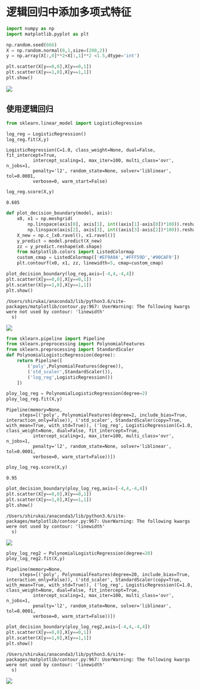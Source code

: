 
# 逻辑回归中添加多项式特征


```python
import numpy as np
import matplotlib.pyplot as plt
```


```python
np.random.seed(666)
X = np.random.normal(0,1,size=(200,2))
y = np.array(X[:,0]**2+X[:,1]**2 <1.5,dtype='int')
```


```python
plt.scatter(X[y==0,0],X[y==0,1])
plt.scatter(X[y==1,0],X[y==1,1])
plt.show()
```


![](https://shirukai.gitee.io/images/8b1bd5d5630028dd53d5954aac5481ff.jpg)


## 使用逻辑回归


```python
from sklearn.linear_model import LogisticRegression
```


```python
log_reg = LogisticRegression()
log_reg.fit(X,y)
```




    LogisticRegression(C=1.0, class_weight=None, dual=False, fit_intercept=True,
              intercept_scaling=1, max_iter=100, multi_class='ovr', n_jobs=1,
              penalty='l2', random_state=None, solver='liblinear', tol=0.0001,
              verbose=0, warm_start=False)




```python
log_reg.score(X,y)
```




    0.605




```python
def plot_decision_boundary(model, axis): 
    x0, x1 = np.meshgrid( 
        np.linspace(axis[0], axis[1], int((axis[1]-axis[0])*100)).reshape(-1, 1),
        np.linspace(axis[2], axis[3], int((axis[3]-axis[2])*100)).reshape(-1, 1), ) 
    X_new = np.c_[x0.ravel(), x1.ravel()] 
    y_predict = model.predict(X_new) 
    zz = y_predict.reshape(x0.shape) 
    from matplotlib.colors import ListedColormap 
    custom_cmap = ListedColormap(['#EF9A9A','#FFF59D','#90CAF9']) 
    plt.contourf(x0, x1, zz, linewidth=5, cmap=custom_cmap)
```


```python
plot_decision_boundary(log_reg,axis=[-4,4,-4,4])
plt.scatter(X[y==0,0],X[y==0,1])
plt.scatter(X[y==1,0],X[y==1,1])
plt.show()
```

    /Users/shirukai/anaconda3/lib/python3.6/site-packages/matplotlib/contour.py:967: UserWarning: The following kwargs were not used by contour: 'linewidth'
      s)

![](https://shirukai.gitee.io/images/005d49a15682313769381dfc7c021561.jpg)

```python
from sklearn.pipeline import Pipeline
from sklearn.preprocessing import PolynomialFeatures
from sklearn.preprocessing import StandardScaler
def PolynomialLogisticRegression(degree):
    return Pipeline([
        ('poly',PolynomialFeatures(degree)),
        ('std_scaler',StandardScaler()),
        ('log_reg',LogisticRegression())
    ])
```


```python
ploy_log_reg = PolynomialLogisticRegression(degree=2)
ploy_log_reg.fit(X,y)
```


    Pipeline(memory=None,
         steps=[('poly', PolynomialFeatures(degree=2, include_bias=True, interaction_only=False)), ('std_scaler', StandardScaler(copy=True, with_mean=True, with_std=True)), ('log_reg', LogisticRegression(C=1.0, class_weight=None, dual=False, fit_intercept=True,
              intercept_scaling=1, max_iter=100, multi_class='ovr', n_jobs=1,
              penalty='l2', random_state=None, solver='liblinear', tol=0.0001,
              verbose=0, warm_start=False))])


```python
ploy_log_reg.score(X,y)
```


    0.95


```python
plot_decision_boundary(ploy_log_reg,axis=[-4,4,-4,4])
plt.scatter(X[y==0,0],X[y==0,1])
plt.scatter(X[y==1,0],X[y==1,1])
plt.show()
```

    /Users/shirukai/anaconda3/lib/python3.6/site-packages/matplotlib/contour.py:967: UserWarning: The following kwargs were not used by contour: 'linewidth'
      s)

![](https://shirukai.gitee.io/images/9214ac621a83f9a13ec3eafcb51e3d45.jpg)



```python
ploy_log_reg2 = PolynomialLogisticRegression(degree=20)
ploy_log_reg2.fit(X,y)
```


    Pipeline(memory=None,
         steps=[('poly', PolynomialFeatures(degree=20, include_bias=True, interaction_only=False)), ('std_scaler', StandardScaler(copy=True, with_mean=True, with_std=True)), ('log_reg', LogisticRegression(C=1.0, class_weight=None, dual=False, fit_intercept=True,
              intercept_scaling=1, max_iter=100, multi_class='ovr', n_jobs=1,
              penalty='l2', random_state=None, solver='liblinear', tol=0.0001,
              verbose=0, warm_start=False))])


```python
plot_decision_boundary(ploy_log_reg2,axis=[-4,4,-4,4])
plt.scatter(X[y==0,0],X[y==0,1])
plt.scatter(X[y==1,0],X[y==1,1])
plt.show()
```

    /Users/shirukai/anaconda3/lib/python3.6/site-packages/matplotlib/contour.py:967: UserWarning: The following kwargs were not used by contour: 'linewidth'
      s)

![](https://shirukai.gitee.io/images/1e74ad618e255502d909206b3563a016.jpg)


